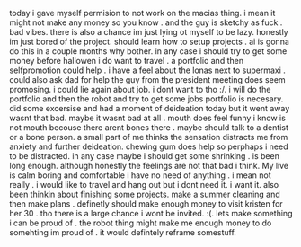 today i gave myself permision to not work on the macias thing. i mean it might not make any money so you know . and the guy is sketchy as fuck . bad vibes. there is also a chance im just lying ot myself to be lazy. honestly im just bored of the project. should learn how to setup projects . ai is gonna do this in a couple months why bother. 
in any case i should try to get some money before hallowen i do want to travel . a portfolio and then selfpromotion could help . i have a feel about the lonas next to supermaxi . could also ask dad for help the guy from the president meeting does seem promosing. i could lie again about job. i dont want to tho :/. 
i will do the portfolio and then the robot and try to get some jobs portfolio is necesary. did some excersise and had a moment of deideation today but it went away wasnt that bad. maybe it wasnt bad at all . mouth does feel funny i know is not mouth becouse there arent bones there . maybe should talk to a dentist or a bone person. a small part of me thinks the sensation distracts me from anxiety and further deideation. chewing gum does help so perphaps i need to be distracted. in any case maybe i should get some shrinking . is been long enough. although honestly the feelings are not that bad i think. 
My live is calm boring and comfortable i have no need of anything . i mean not really . i would like to travel and hang out but i dont need it. i want it. 
also been thinkin about finishing some projects. 
make a summer cleaning and then make plans . 
definetly should make enough money to visit kristen for her 30 . tho there is a large chance i wont be invited. :(.
lets make something i can be proud of . the robot thing might make me enough money to do somehting im proud of  . it would defintely reframe  somestuff. 